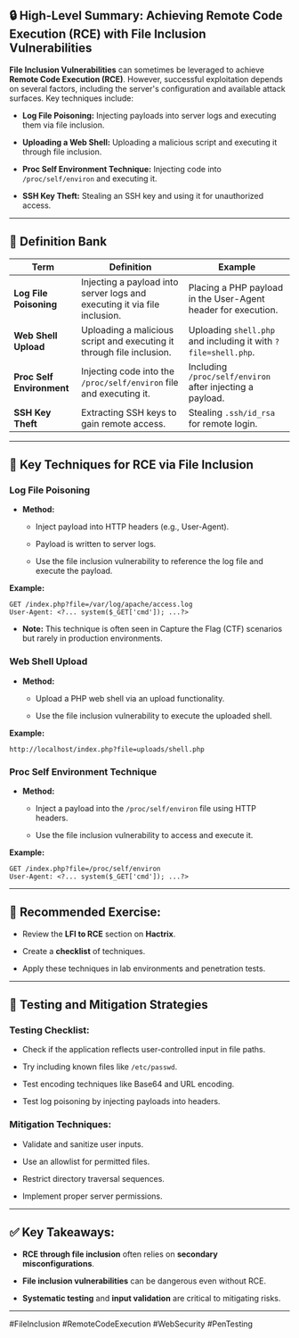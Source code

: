 ## 🔒 **High-Level Summary: Achieving Remote Code Execution (RCE) with File Inclusion Vulnerabilities**

**File Inclusion Vulnerabilities** can sometimes be leveraged to achieve **Remote Code Execution (RCE)**. However, successful exploitation depends on several factors, including the server's configuration and available attack surfaces. Key techniques include:

- **Log File Poisoning:** Injecting payloads into server logs and executing them via file inclusion.
    
- **Uploading a Web Shell:** Uploading a malicious script and executing it through file inclusion.
    
- **Proc Self Environment Technique:** Injecting code into `/proc/self/environ` and executing it.
    
- **SSH Key Theft:** Stealing an SSH key and using it for unauthorized access.
    

---

## 📝 **Definition Bank**

|**Term**|**Definition**|**Example**|
|---|---|---|
|**Log File Poisoning**|Injecting a payload into server logs and executing it via file inclusion.|Placing a PHP payload in the User-Agent header for execution.|
|**Web Shell Upload**|Uploading a malicious script and executing it through file inclusion.|Uploading `shell.php` and including it with `?file=shell.php`.|
|**Proc Self Environment**|Injecting code into the `/proc/self/environ` file and executing it.|Including `/proc/self/environ` after injecting a payload.|
|**SSH Key Theft**|Extracting SSH keys to gain remote access.|Stealing `.ssh/id_rsa` for remote login.|

---

## 📖 **Key Techniques for RCE via File Inclusion**

### **Log File Poisoning**

- **Method:**
    
    - Inject payload into HTTP headers (e.g., User-Agent).
        
    - Payload is written to server logs.
        
    - Use the file inclusion vulnerability to reference the log file and execute the payload.
        

**Example:**

```
GET /index.php?file=/var/log/apache/access.log
User-Agent: <?... system($_GET['cmd']); ...?>
```

- **Note:** This technique is often seen in Capture the Flag (CTF) scenarios but rarely in production environments.
    

### **Web Shell Upload**

- **Method:**
    
    - Upload a PHP web shell via an upload functionality.
        
    - Use the file inclusion vulnerability to execute the uploaded shell.
        

**Example:**

```
http://localhost/index.php?file=uploads/shell.php
```

### **Proc Self Environment Technique**

- **Method:**
    
    - Inject a payload into the `/proc/self/environ` file using HTTP headers.
        
    - Use the file inclusion vulnerability to access and execute it.
        

**Example:**

```
GET /index.php?file=/proc/self/environ
User-Agent: <?... system($_GET['cmd']); ...?>
```

---

## 🧪 **Recommended Exercise:**

- Review the **LFI to RCE** section on **Hactrix**.
    
- Create a **checklist** of techniques.
    
- Apply these techniques in lab environments and penetration tests.
    

---

## 🧪 **Testing and Mitigation Strategies**

### **Testing Checklist:**

- Check if the application reflects user-controlled input in file paths.
    
- Try including known files like `/etc/passwd`.
    
- Test encoding techniques like Base64 and URL encoding.
    
- Test log poisoning by injecting payloads into headers.
    

### **Mitigation Techniques:**

- Validate and sanitize user inputs.
    
- Use an allowlist for permitted files.
    
- Restrict directory traversal sequences.
    
- Implement proper server permissions.
    

---

## ✅ **Key Takeaways:**

- **RCE through file inclusion** often relies on **secondary misconfigurations**.
    
- **File inclusion vulnerabilities** can be dangerous even without RCE.
    
- **Systematic testing** and **input validation** are critical to mitigating risks.
    

---

#FileInclusion #RemoteCodeExecution #WebSecurity #PenTesting